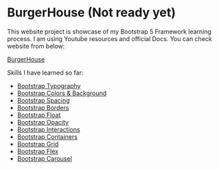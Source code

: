 # BurgerHouse (Not ready yet)

This website project is showcase of my Bootstrap 5 Framework learning process. I am using Youtube resources and official Docs. You can check website from
below:

<a href="//shamilx.github.io/BurgerHouse">BurgerHouse</a>


Skills I have learned so far:
<ul>
<li><a href="https://getbootstrap.com/docs/5.3/content/typography/">Bootstrap Typography</a></li>
<li><a href="https://getbootstrap.com/docs/5.3/helpers/color-background/">Bootstrap Colors & Background </a></li>
<li><a href="https://getbootstrap.com/docs/5.3/helpers/color-background/">Bootstrap Spacing </a></li>
<li><a href="https://getbootstrap.com/docs/5.3/utilities/spacing/">Bootstrap Borders </a></li>
<li><a href="https://getbootstrap.com/docs/5.3/utilities/float/">Bootstrap Float</a></li>
<li><a href="https://getbootstrap.com/docs/5.1/utilities/opacity/">Bootstrap Opacity</a></li>
<li><a href="https://getbootstrap.com/docs/5.3/utilities/interactions/">Bootstrap Interactions </a></li>
<li><a href="https://getbootstrap.com/docs/5.3/layout/containers/">Bootstrap Containers</a></li>
<li><a href="https://getbootstrap.com/docs/5.3/layout/grid/">Bootstrap Grid</a></li>
<li><a href="https://getbootstrap.com/docs/5.3/utilities/flex/">Bootstrap Flex</a></li>
<li><a href="https://getbootstrap.com/docs/5.3/components/carousel/">Bootstrap Carousel</a></li>
</ul>

